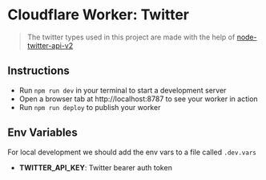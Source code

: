 # Cloudflare Worker: Twitter

> The twitter types used in this project are made
> with the help of [node-twitter-api-v2](https://github.com/PLhery/node-twitter-api-v2)

## Instructions

- Run `npm run dev` in your terminal to start a development server
- Open a browser tab at http://localhost:8787 to see your worker in action
- Run `npm run deploy` to publish your worker

## Env Variables

For local development we should add the env vars to a file called `.dev.vars`

- **TWITTER_API_KEY**: Twitter bearer auth token
